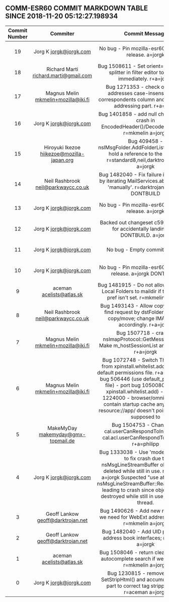 ## COMM-ESR60 COMMIT MARKDOWN TABLE SINCE 2018-11-20 05:12:27.198934

| Commit Number | Commiter | Commit Message | Node | Date | 
|:---:|:----:|:----------------------------------:|:------:|:----:| 
|19|Jorg K <jorgk@jorgk.com>|No bug - Pin mozilla-esr60 version for release. a=jorgk|607e7138912852c182fd42d9e0f3c87ea3b8eeb3|2018-08-16 00:36:04
|18|Richard Marti <richard.marti@gmail.com>|Bug 1508611 - Set orient="vertical" on splitter in filter editor to show it immediately. r+a=jorgk|f2bea6614d22d3efdd2274ab7d63d62c18c2590f|2018-11-25 14:15:02
|17|Magnus Melin <mkmelin+mozilla@iki.fi>|Bug 1271353 - check own email addresses case-insensitively in correspondents column and ignore plus addressing part. r+a=jorgk|949fc4394c9f2a940139ed16aa214c9d5337e6b6|2018-11-21 10:40:25
|16|Jorg K <jorgk@jorgk.com>|Bug 1401858 - add null check to avoid crash in EncodedHeader()/DecodedHeader(). r=mkmelin a=jorgk|879f355b920c29492bf3867c7406df174d26f08b|2018-11-26 00:28:26
|15|Hiroyuki Ikezoe <hiikezoe@mozilla-japan.org>|Bug 409458 - nsIMsgFolder.AddFolderListener should hold a reference to the listener. r=standard8,neil,darktrojan,jorgk a=jorgk|e3a599bf7d540a475f30b807ed6711bce1f16cfb|2018-08-30 06:42:58
|14|Neil Rashbrook <neil@parkwaycc.co.uk>|Bug 1482040 - Fix failure in test_uid.js by iterating MailServices.ab.directories 'manually'. r=darktrojan a=jorgk DONTBUILD|a6e340fe4c07d16d962abab48404aad0d07848b8|2018-11-20 08:29:00
|13|Jorg K <jorgk@jorgk.com>|No bug - Pin mozilla-esr60 version for release. a=jorgk|afa9e6f5d698d35b4c2e5da7bb711bfbccd6dd54|2018-08-16 00:36:04
|12|Jorg K <jorgk@jorgk.com>|Backed out changeset c597411fe241 for accidentally landing with DONTBUILD. a=jorgk|9a121656853775e6af93e34d9a476c7a84bf22da|2018-11-20 14:47:36
|11|Jorg K <jorgk@jorgk.com>|No bug - Empty commit. a=jorgk|39a6b979d966f7b98ac908e3b2d4eebffc550f24|2018-07-31 20:38:08
|10|Jorg K <jorgk@jorgk.com>|No bug - Pin mozilla-esr60 version for release. a=jorgk DONTBUILD|c597411fe2411e2bd76b21a64b1142fa0335e1e6|2018-08-16 00:36:04
|9|aceman <acelists@atlas.sk>|Bug 1481915 - Do not allow converting Local Folders to maildir if the needed pref isn't set. r=mkmelin a=jorgk|4f5354ecf23fd73446760ff46f58dec8e01fe7f8|2018-11-18 16:52:00
|8|Neil Rashbrook <neil@parkwaycc.co.uk>|Bug 1493143 - Allow copy service to find request by dstFolder for folder copy/move; change IMAP notify accordingly. r+a=jorgk|43b80ff56fa2d0cae801b8e14fed0980219f2605|2018-09-21 06:50:00
|7|Magnus Melin <mkmelin+mozilla@iki.fi>|Bug 1507718 - crash in nsImapProtocol::GetMessageSize(). Make m_hostSessionList an nsCOMPtr. r+a=jorgk|55f5634ac8652274f32a38ac4e4fabe6ac451895|2018-11-16 15:41:13
|6|Magnus Melin <mkmelin+mozilla@iki.fi>|Bug 1072748 - Switch Thunderbird from xpinstall.whitelist.add to using a default permissions file. r+a=jorgk  - port bug 506446 (use default_permissions file)  - port bug 1050080 (remove xpinstall.whitelist.add)  - port bug 1224000 - browser/omni.ja doesn't contain startup cache anymore and resource://app/ doesn't point where it's supposed to|d3b45f75c1dbec8907242485f4c0f42f166a1b28|2018-11-07 12:34:21
|5|MakeMyDay <makemyday@gmx-topmail.de>|Bug 1504753 - Change call cal.userCanRespondToInvitation to cal.acl.userCanRespondToInvitation. r+a=philipp|dc6b5da0d19e640c5f267fba283414c924951eff|2018-11-05 19:27:39
|4|Jorg K <jorgk@jorgk.com>|Bug 1333038 - Use 'modern' pointers to fix crash due to nsMsgLineStreamBuffer object being deleted while still in use. r=mkmelin a=jorgk Suspected "use after free" in nsMsgLineStreamBuffer::ReadNextLine() leading to crash since object may be destroyed while still in use on another thread.|53892f6ffc3a37e0f0c9a4290950f079a68f9425|2018-10-29 10:28:55
|3|Geoff Lankow <geoff@darktrojan.net>|Bug 1490626 - Add new notifications we need for WebExt address book API; r=mkmelin a=jorgk|73ed0515afc2a98dd34890ada1a80324c42daf0a|2018-09-27 03:01:04
|2|Geoff Lankow <geoff@darktrojan.net>|Bug 1482040 - Add UID property to address book interfaces; r=mkmelin a=jorgk|7fe1827e6b395377f9c72160e9d191104fc313ed|2018-09-26 02:56:46
|1|aceman <acelists@atlas.sk>|Bug 1508046 - return cleanly in LDAP autocomplete search if we are offline. r=mkmelin a=jorgk|75c22f453c771322ee486a7b20c1948b682c89cb|2018-11-17 06:41:00
|0|Jorg K <jorgk@jorgk.com>|Bug 1230815 - remove unused SetStripHtml() and accumulate HTML part to correct tag stripping, test. r=aceman a=jorgk|134d931f570884992722fc42f07e55da020f9c73|2018-10-23 11:10:49


